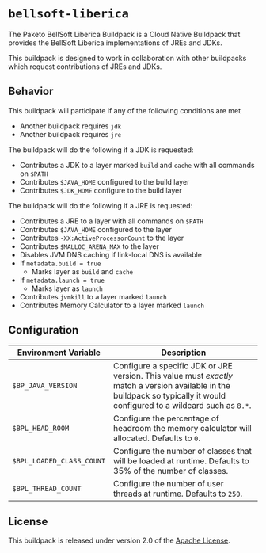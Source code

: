 # `bellsoft-liberica`
The Paketo BellSoft Liberica Buildpack is a Cloud Native Buildpack that provides the BellSoft Liberica implementations of JREs and JDKs.

This buildpack is designed to work in collaboration with other buildpacks which request contributions of JREs and JDKs.

## Behavior
This buildpack will participate if any of the following conditions are met

* Another buildpack requires `jdk`
* Another buildpack requires `jre`

The buildpack will do the following if a JDK is requested:

* Contributes a JDK to a layer marked `build` and `cache` with all commands on `$PATH`
* Contributes `$JAVA_HOME` configured to the build layer
* Contributes `$JDK_HOME` configure to the build layer

The buildpack will do the following if a JRE is requested:

* Contributes a JRE to a layer with all commands on `$PATH`
* Contributes `$JAVA_HOME` configured to the layer
* Contributes `-XX:ActiveProcessorCount` to the layer
* Contributes `$MALLOC_ARENA_MAX` to the layer
* Disables JVM DNS caching if link-local DNS is available
* If `metadata.build = true`
  * Marks layer as `build` and `cache`
* If `metadata.launch = true`
  * Marks layer as `launch`
* Contributes `jvmkill` to a layer marked `launch`
* Contributes Memory Calculator to a layer marked `launch`

## Configuration
| Environment Variable | Description
| -------------------- | -----------
| `$BP_JAVA_VERSION` | Configure a specific JDK or JRE version.  This value must _exactly_ match a version available in the buildpack so typically it would configured to a wildcard such as `8.*`.
| `$BPL_HEAD_ROOM` | Configure the percentage of headroom the memory calculator will allocated.  Defaults to `0`.
| `$BPL_LOADED_CLASS_COUNT` | Configure the number of classes that will be loaded at runtime.  Defaults to 35% of the number of classes.
| `$BPL_THREAD_COUNT` | Configure the number of user threads at runtime.  Defaults to `250`.

## License
This buildpack is released under version 2.0 of the [Apache License][a].

[a]: http://www.apache.org/licenses/LICENSE-2.0
